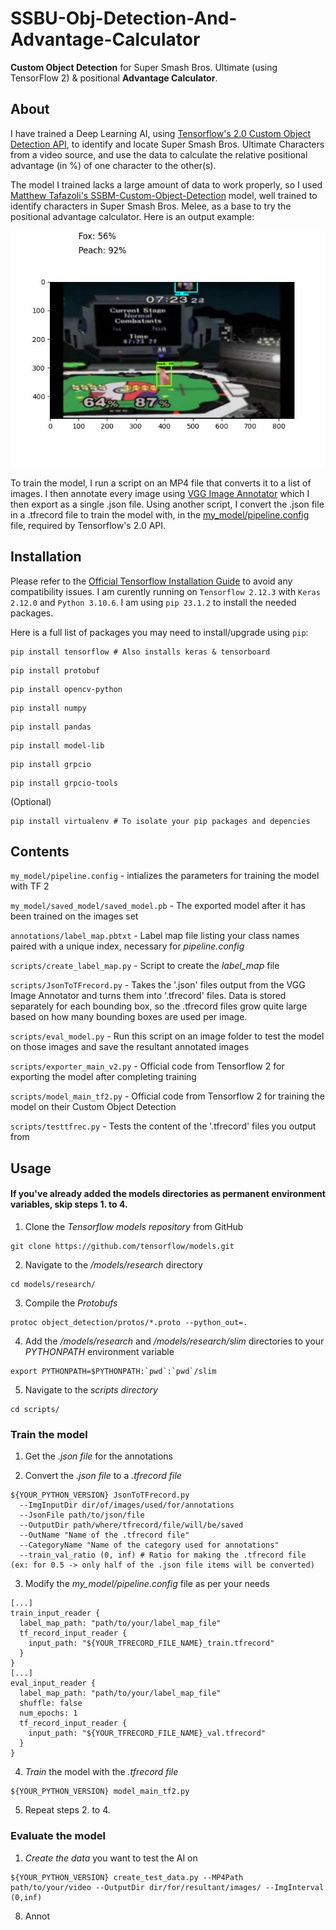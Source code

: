 # SSBU-Obj-Detection-And-Advantage-Calculator
**Custom Object Detection** for Super Smash Bros. Ultimate (using TensorFlow 2) & positional **Advantage Calculator**.

## About
I have trained a Deep Learning AI, using [Tensorflow's 2.0 Custom Object Detection API](https://github.com/tensorflow/models/blob/master/research/object_detection/g3doc/tf2.md), to identify and locate Super Smash Bros. Ultimate Characters from a video source, and use the data to calculate the relative positional advantage (in %) of one character to the other(s).

The model I trained lacks a large amount of data to work properly, so I used [Matthew Tafazoli's SSBM-Custom-Object-Detection](https://github.com/MatthewTafazoli/SSBM-Custom-Object-Detection) model, well trained to identify characters in Super Smash Bros. Melee, as a base to try the positional advantage calculator. Here is an output example:

![Peach-Fox Advantage Calulator](/assets/Peach-Fox_adv_ex.jpg)

To train the model, I run a script on an MP4 file that converts it to a list of images. I then annotate every image using [VGG Image Annotator](https://www.robots.ox.ac.uk/~vgg/software/via/) which I then export as a single .json file. Using another script, I convert the .json file in a .tfrecord file to train the model with, in the [my_model/pipeline.config](my_model/pipeline.config) file, required by Tensorflow's 2.0 API.

## Installation
Please refer to the [Official Tensorflow Installation Guide](https://www.tensorflow.org/install) to avoid any compatibility issues.
I am curently running on `Tensorflow 2.12.3` with `Keras 2.12.0` and `Python 3.10.6`. I am using `pip 23.1.2` to install the needed packages.

Here is a full list of packages you may need to install/upgrade using `pip`:
```
pip install tensorflow # Also installs keras & tensorboard
```
```
pip install protobuf
```
```
pip install opencv-python
```
```
pip install numpy
```
```
pip install pandas
```
```
pip install model-lib
```
```
pip install grpcio
```
```
pip install grpcio-tools
```

(Optional)
```
pip install virtualenv # To isolate your pip packages and depencies
```

## Contents
`my_model/pipeline.config` - intializes the parameters for training the model with TF 2

`my_model/saved_model/saved_model.pb` - The exported model after it has been trained on the images set

`annotations/label_map.pbtxt` - Label map file listing your class names paired with a unique index, necessary for *pipeline.config*

`scripts/create_label_map.py` - Script to create the *label_map* file

`scripts/JsonToTFrecord.py` - Takes the '.json' files output from the VGG Image Annotator and turns them into '.tfrecord' files. Data is stored separately for each bounding box, so the .tfrecord files grow quite large based on how many bounding boxes are used per image.

`scripts/eval_model.py` - Run this script on an image folder to test the model on those images and save the resultant annotated images

`scripts/exporter_main_v2.py` - Official code from Tensorflow 2 for exporting the model after completing training

`scripts/model_main_tf2.py` - Official code from Tensorflow 2 for training the model on their Custom Object Detection

`scripts/testtfrec.py` - Tests the content of the '.tfrecord' files you output from

## Usage

#### If you've already added the models directories as permanent environment variables, skip steps 1. to 4.

1. Clone the *Tensorflow models repository* from GitHub
```
git clone https://github.com/tensorflow/models.git
```
2. Navigate to the */models/research* directory
```
cd models/research/
```
3. Compile the *Protobufs*
```
protoc object_detection/protos/*.proto --python_out=.
```
4. Add the */models/research* and */models/research/slim* directories to your *PYTHONPATH* environment variable
```
export PYTHONPATH=$PYTHONPATH:`pwd`:`pwd`/slim
```

5. Navigate to the *scripts directory*
```
cd scripts/
```

### Train the model

1. Get the *.json file* for the annotations
   
2. Convert the *.json file* to a *.tfrecord file*
```
${YOUR_PYTHON_VERSION} JsonToTFrecord.py
  --ImgInputDir dir/of/images/used/for/annotations
  --JsonFile path/to/json/file
  --OutputDir path/where/tfrecord/file/will/be/saved
  --OutName "Name of the .tfrecord file"
  --CategoryName "Name of the category used for annotations"
  --train_val_ratio (0, inf) # Ratio for making the .tfrecord file (ex: for 0.5 -> only half of the .json file items will be converted)
```
3. Modify the *my_model/pipeline.config* file as per your needs
```
[...]
train_input_reader {
  label_map_path: "path/to/your/label_map_file"
  tf_record_input_reader {
    input_path: "${YOUR_TFRECORD_FILE_NAME}_train.tfrecord"
  }
}
[...]
eval_input_reader {
  label_map_path: "path/to/your/label_map_file"
  shuffle: false
  num_epochs: 1
  tf_record_input_reader {
    input_path: "${YOUR_TFRECORD_FILE_NAME}_val.tfrecord"
  }
}
```
4. *Train* the model with the *.tfrecord file*
```
${YOUR_PYTHON_VERSION} model_main_tf2.py
```
5. Repeat steps 2. to 4.

### Evaluate the model
1. *Create the data* you want to test the AI on
```
${YOUR_PYTHON_VERSION} create_test_data.py --MP4Path path/to/your/video --OutputDir dir/for/resultant/images/ --ImgInterval (0,inf)
```
8. Annot
